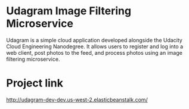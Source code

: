 # Udagram Image Filtering Microservice

Udagram is a simple cloud application developed alongside the Udacity Cloud Engineering Nanodegree. It allows users to register and log into a web client, post photos to the feed, and process photos using an image filtering microservice.

# Project link 

http://udagram-dev-dev.us-west-2.elasticbeanstalk.com/
